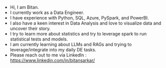 - Hi, I am Bitan.
- I currently work as a Data Engineer.
- I have experience with Python, SQL, Azure, PySpark, and PowerBI.
- I also have a keen interest in Data Analysis and love to visualize data and uncover their story.
- I try to learn more about statistics and try to leverage spark to run statistical tests and models.
- I am currently learning about LLMs and RAGs and trying to leverage/integrate into my daily DE tasks.
- Please reach out to me via LinkedIn : https://www.linkedin.com/in/bitansarkar/

<!---
bitan2988/bitan2988 is a ✨ special ✨ repository because its `README.md` (this file) appears on your GitHub profile.
You can click the Preview link to take a look at your changes.
--->
